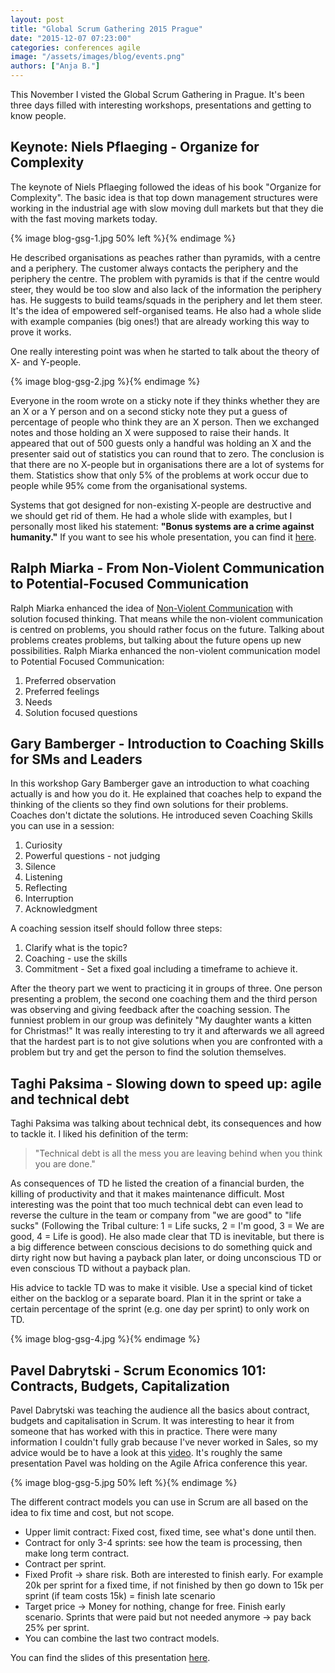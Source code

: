 ```yaml
---
layout: post
title: "Global Scrum Gathering 2015 Prague"
date: "2015-12-07 07:23:00"
categories: conferences agile
image: "/assets/images/blog/events.png"
authors: ["Anja B."]
---
```


This November I visted the Global Scrum Gathering in Prague.
It's been three days filled with interesting workshops, presentations and getting to know people.

## Keynote: Niels Pflaeging - Organize for Complexity

The keynote of Niels Pflaeging followed the ideas of his book "Organize for Complexity".
The basic idea is that top down management structures were working in the industrial age with slow moving dull markets but that they die with the fast moving markets today.

{% image blog-gsg-1.jpg 50% left %}{% endimage %}

He described organisations as peaches rather than pyramids, with a centre and a periphery.
The customer always contacts the periphery and the periphery the centre.
The problem with pyramids is that if the centre would steer, they would be too slow and also lack of the information the periphery has.
He suggests to build teams/squads in the periphery and let them steer.
It's the idea of empowered self-organised teams.
He also had a whole slide with example companies (big ones!) that are already working this way to prove it works.

One really interesting point was when he started to talk about the theory of X- and Y-people.

{% image blog-gsg-2.jpg %}{% endimage %}

Everyone in the room wrote on a sticky note if they thinks whether they are an X or a Y person and on a second sticky note they put a guess of percentage of people who think they are an X person.
Then we exchanged notes and those holding an X were supposed to raise their hands.
It appeared that out of 500 guests only a handful was holding an X and the presenter said out of statistics you can round that to zero.
The conclusion is that there are no X-people but in organisations there are a lot of systems for them.
Statistics show that only 5% of the problems at work occur due to people while 95% come from the organisational systems.

Systems that got designed for non-existing X-people are destructive and we should get rid of them.
He had a whole slide with examples, but I personally most liked his statement: **"Bonus systems are a crime against humanity."**
If you want to see his whole presentation, you can find it [here](http://de.slideshare.net/npflaeging/organize-for-complexity-keynote-by-niels-pflaeging-at-scrum-gatering-prague-praguecz).

## Ralph Miarka - From Non-Violent Communication to Potential-Focused Communication

Ralph Miarka enhanced the idea of [Non-Violent Communication](https://en.wikipedia.org/wiki/Nonviolent_Communication) with solution focused thinking.
That means while the non-violent communication is centred on problems, you should rather focus on the future.
Talking about problems creates problems, but talking about the future opens up new possibilities.
Ralph Miarka enhanced the non-violent communication model to
Potential Focused Communication:

1. Preferred observation
2. Preferred feelings
3. Needs
4. Solution focused questions

## Gary Bamberger - Introduction to Coaching Skills for SMs and Leaders

In this workshop Gary Bamberger gave an introduction to what coaching actually is and how you do it.
He explained that coaches help to expand the thinking of the clients so they find own solutions for their problems.
Coaches don't dictate the solutions.
He introduced seven Coaching Skills you can use in a session:

1. Curiosity
2. Powerful questions - not judging
3. Silence
4. Listening
5. Reflecting
6. Interruption
7. Acknowledgment

A coaching session itself should follow three steps:

1. Clarify what is the topic?
2. Coaching - use the skills
3. Commitment - Set a fixed goal including a timeframe to achieve it.

After the theory part we went to practicing it in groups of three.
One person presenting a problem, the second one coaching them and the third person was observing and giving feedback after the coaching session. The funniest problem in our group was definitely "My daughter wants a kitten for Christmas!"
It was really interesting to try it and afterwards we all agreed that the hardest part is to not give solutions when you are confronted with a problem but try and get the person to find the solution themselves.

## Taghi Paksima - Slowing down to speed up: agile and technical debt

Taghi Paksima was talking about technical debt, its consequences and how to tackle it.
I liked his definition of the term:

>"Technical debt is all the mess you are leaving behind when you think you are done."

As consequences of TD he listed the creation of a financial burden, the killing of productivity and that it makes maintenance difficult.
Most interesting was the point that too much technical debt can even lead to reverse the culture in the team or company from "we are good" to "life sucks" (Following the Tribal culture: 1 = Life sucks, 2 = I'm good, 3 = We are good, 4 = Life is good).
He also made clear that TD is inevitable, but there is a big difference between conscious decisions to do something quick and dirty right now but having a payback plan later, or doing unconscious TD or even conscious TD without a payback plan.

His advice to tackle TD was to make it visible.
Use a special kind of ticket either on the backlog or a separate board.
Plan it in the sprint or take a certain percentage of the sprint (e.g. one day per sprint) to only work on TD.

{% image blog-gsg-4.jpg %}{% endimage %}

## Pavel Dabrytski - Scrum Economics 101: Contracts, Budgets, Capitalization

Pavel Dabrytski was teaching the audience all the basics about contract, budgets and capitalisation in Scrum.
It was interesting to hear it from someone that has worked with this in practice.
There were many information I couldn't fully grab because I've never worked in Sales, so my advice would be to have a look at this [video](https://www.youtube.com/watch?v=cteAb9Ap7_4).
It's roughly the same presentation Pavel was holding on the Agile Africa conference this year.

{% image blog-gsg-5.jpg 50% left %}{% endimage %}

The different contract models you can use in Scrum are all based on the idea to fix time and cost, but not scope.

* Upper limit contract: Fixed cost, fixed time, see what's done until then.
* Contract for only 3-4 sprints: see how the team is processing, then make long term contract.
* Contract per sprint.
* Fixed Profit -> share risk.
Both are interested to finish early.
For example 20k per sprint for a fixed time, if not finished by then go down to 15k per sprint (if team costs 15k) = finish late scenario
* Target price -> Money for nothing, change for free.
Finish early scenario.
Sprints that were paid but not needed anymore -> pay back 25% per sprint.
* You can combine the last two contract models.

You can find the slides of this presentation [here](http://de.slideshare.net/PavelDabrytski/agile-economics-budgets-contacts-capitalization).
